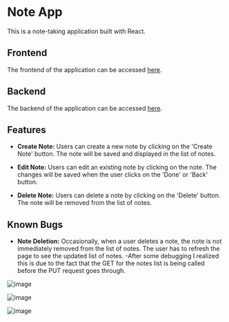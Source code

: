 
# Note App

This is a note-taking application built with React.

## Frontend

The frontend of the application can be accessed [here](https://note-react-app-frontend-9297f33085da.herokuapp.com/).

## Backend

The backend of the application can be accessed [here](https://note-react-json-db-995df07f909e.herokuapp.com/notes).

## Features

- **Create Note:** Users can create a new note by clicking on the 'Create Note' button. The note will be saved and displayed in the list of notes.

- **Edit Note:** Users can edit an existing note by clicking on the note. The changes will be saved when the user clicks on the 'Done' or 'Back' button.

- **Delete Note:** Users can delete a note by clicking on the 'Delete' button. The note will be removed from the list of notes.

## Known Bugs

- **Note Deletion:** Occasionally, when a user deletes a note, the note is not immediately removed from the list of notes. The user has to refresh the page to see the updated list of notes.
-After some debugging I realized this is due to the fact that the GET for the notes list is being called before the PUT request goes through.

![image](https://github.com/rpotesmangra11/note-react-app/assets/40585885/4a0eeaf7-ac20-4f81-8b35-67f7b84035ed)

![image](https://github.com/rpotesmangra11/note-react-app/assets/40585885/575190d3-f6ae-4d6a-9bad-abe4f633cedb)



![image](https://github.com/rpotesmangra11/note-react-app/assets/40585885/14f757bb-b1d5-46e4-84ef-00e4787f4bed)
